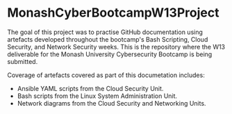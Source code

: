 # MonashCyberBootcampW13Project
The goal of this project was to practise GitHub documentation using artefacts developed throughout the bootcamp's Bash Scripting, Cloud Security, and Network Security weeks. This is the repository where the W13 deliverable for the Monash University Cybersecurity Bootcamp is being submitted.

Coverage of artefacts covered as part of this documetation includes:
* Ansible YAML scripts from the Cloud Security Unit.
* Bash scripts from the Linux System Administration Unit.
* Network diagrams from the Cloud Security and Networking Units.




